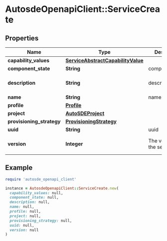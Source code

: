 # AutosdeOpenapiClient::ServiceCreate

## Properties

| Name | Type | Description | Notes |
| ---- | ---- | ----------- | ----- |
| **capability_values** | [**ServiceAbstractCapabilityValue**](ServiceAbstractCapabilityValue.md) |  | [optional] |
| **component_state** | **String** | component_state | [optional] |
| **description** | **String** | description | [optional][default to &#39;&#39;] |
| **name** | **String** | name | [optional] |
| **profile** | [**Profile**](Profile.md) |  | [optional] |
| **project** | [**AutoSDEProject**](AutoSDEProject.md) |  | [optional] |
| **provisioning_strategy** | [**ProvisioningStrategy**](ProvisioningStrategy.md) |  | [optional] |
| **uuid** | **String** | uuid | [optional] |
| **version** | **Integer** | The version of the service | [optional][default to 1] |

## Example

```ruby
require 'autosde_openapi_client'

instance = AutosdeOpenapiClient::ServiceCreate.new(
  capability_values: null,
  component_state: null,
  description: null,
  name: null,
  profile: null,
  project: null,
  provisioning_strategy: null,
  uuid: null,
  version: null
)
```

